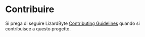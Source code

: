 # Contribuire

Si prega di seguire LizardByte
[Contributing Guidelines](https://docs.lizardbyte.dev/latest/developers/contributing.html)
quando si contribuisce a questo progetto.
